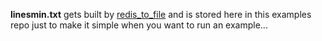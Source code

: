 
**linesmin.txt** gets built by
[redis_to_file](https://github.com/stormasm/hackernews-story/blob/master/examples/redis_to_file.rs)
and is stored here in this examples repo just to make it simple
when you want to run an example...
